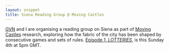 ```yaml
---
layout: snippet
title: Siena Reading Group @ Moving Castles
---
```


[GVN](https://twitter.com/GVN908) and I are organising a reading group on Siena as part of [Moving Castles](https://movingcastles.world/) research, exploring how the fabric of the city has been shaped by consecutive games and sets of rules. [Episode 1, *LOTTERIES*](https://discord.gg/SrUrJHvv29?event=1113556845605429368), is this Sunday 4th at 5pm GMT.